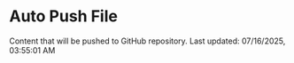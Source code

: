 # Auto Push File

Content that will be pushed to GitHub repository.
Last updated: 07/16/2025, 03:55:01 AM
